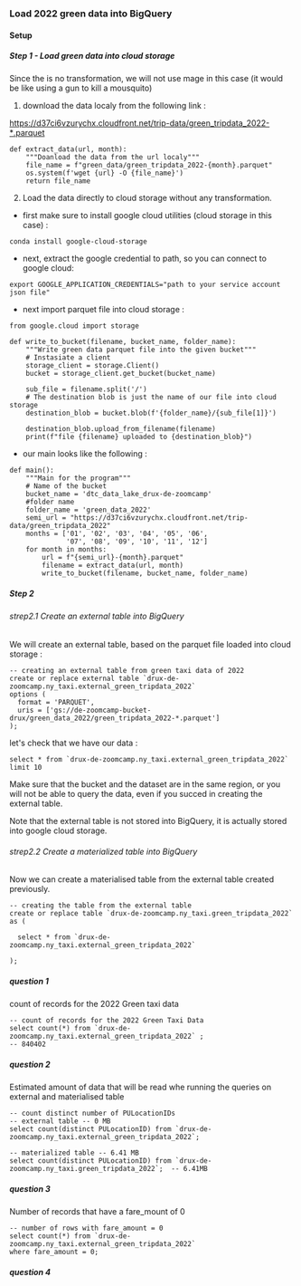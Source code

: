 ### Load 2022 green data into BigQuery

#### Setup

##### Step 1 - Load green data into cloud storage
Since the is no transformation, we will not use mage in this case (it would be like using a gun to kill a mousquito)

1. download the data localy from the following link : 

https://d37ci6vzurychx.cloudfront.net/trip-data/green_tripdata_2022-*.parquet

```
def extract_data(url, month):
    """Doanload the data from the url localy"""
    file_name = f"green_data/green_tripdata_2022-{month}.parquet"
    os.system(f'wget {url} -O {file_name}')
    return file_name
```

2. Load the data directly to cloud storage without any transformation.

* first make sure to install google cloud utilities (cloud storage in this case) :
```
conda install google-cloud-storage
```

* next, extract the google credential to path, so you can connect to google cloud:
```
export GOOGLE_APPLICATION_CREDENTIALS="path to your service account json file"
```

* next import parquet file into cloud storage :
```
from google.cloud import storage

def write_to_bucket(filename, bucket_name, folder_name):
    """Write green data parquet file into the given bucket"""
    # Instasiate a client
    storage_client = storage.Client()
    bucket = storage_client.get_bucket(bucket_name)

    sub_file = filename.split('/')
    # The destination blob is just the name of our file into cloud storage
    destination_blob = bucket.blob(f'{folder_name}/{sub_file[1]}')

    destination_blob.upload_from_filename(filename)
    print(f"file {filename} uploaded to {destination_blob}")
```

* our main looks like the following :
```
def main():
    """Main for the program"""
    # Name of the bucket 
    bucket_name = 'dtc_data_lake_drux-de-zoomcamp'
    #folder name
    folder_name = 'green_data_2022'
    semi_url = "https://d37ci6vzurychx.cloudfront.net/trip-data/green_tripdata_2022"
    months = ['01', '02', '03', '04', '05', '06', 
              '07', '08', '09', '10', '11', '12']
    for month in months:
        url = f"{semi_url}-{month}.parquet"
        filename = extract_data(url, month)
        write_to_bucket(filename, bucket_name, folder_name)
```

##### Step 2 
###### strep2.1 Create an external table into BigQuery
We will create an external table, based on the parquet file loaded into cloud storage :
```
-- creating an external table from green taxi data of 2022
create or replace external table `drux-de-zoomcamp.ny_taxi.external_green_tripdata_2022`
options (
  format = 'PARQUET',
  uris = ['gs://de-zoomcamp-bucket-drux/green_data_2022/green_tripdata_2022-*.parquet']
);
```

let's check that we have our data :
```
select * from `drux-de-zoomcamp.ny_taxi.external_green_tripdata_2022` limit 10
```
Make sure that the bucket and the dataset are in the same region, or you will not be able to query the data, even if you succed in creating the external table.

Note that the external table is not stored into BigQuery, it is actually stored into google cloud storage.

###### strep2.2 Create a materialized table into BigQuery
Now we can create a materialised table from the external table created previously.
```
-- creating the table from the external table
create or replace table `drux-de-zoomcamp.ny_taxi.green_tripdata_2022` as (

  select * from `drux-de-zoomcamp.ny_taxi.external_green_tripdata_2022`

);
```

##### question 1
count of records for the 2022 Green taxi data
```
-- count of records for the 2022 Green Taxi Data
select count(*) from `drux-de-zoomcamp.ny_taxi.external_green_tripdata_2022` ;
-- 840402
```

##### question 2
Estimated amount of data that will be read whe running the queries on external and materialised table
```
-- count distinct number of PULocationIDs
-- external table -- 0 MB
select count(distinct PULocationID) from `drux-de-zoomcamp.ny_taxi.external_green_tripdata_2022`; 

-- materialized table -- 6.41 MB
select count(distinct PULocationID) from `drux-de-zoomcamp.ny_taxi.green_tripdata_2022`;  -- 6.41MB
```

##### question 3
Number of records that have a fare_mount of 0
```
-- number of rows with fare_amount = 0
select count(*) from `drux-de-zoomcamp.ny_taxi.external_green_tripdata_2022`
where fare_amount = 0;
```
##### question 4

